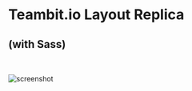 # Teambit.io Layout Replica

## (with Sass)
<br>

![screenshot](https://user-images.githubusercontent.com/47163218/62532464-bc6c1e80-b844-11e9-979f-b95938d890c6.png)
